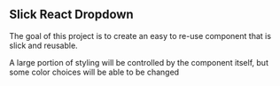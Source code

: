 ## Slick React Dropdown

The goal of this project is to create an easy to re-use component that is slick and reusable.

A large portion of styling will be controlled by the component itself, but some color choices
will be able to be changed